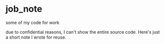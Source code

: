 # job_note
some of my code for work

due to confidential reasons, I can't show the entire source code.
Here's just a short note I wrote for reuse. 
